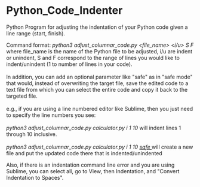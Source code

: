 # Python_Code_Indenter
Python Program for adjusting the indentation of your Python code given a line range (start, finish). <br/>

Command format: <i> python3 adjust_columnar_code.py <file_name> <i/u> S F </i> <optional>
where file_name is the name of the Python file to be adjusted, i/u are indent or unindent,
S and F correspond to the range of lines you would like to indent/unindent (1 to number of lines in your code). <br/> <br/>
In addition, you can add an optional parameter like "safe" as in "safe mode" that would, instead of overwriting the target file,
save the edited code to a text file from which you can select the entire code and copy it back to the targeted file. <br/> <br/>
e.g., if you are using a line numbered editor like Sublime, then you just need to specify
the line numbers you see: <br/> <br/>
  <i> python3 adjust_columnar_code.py calculator.py i 1 10 </i>
  will indent lines 1 through 10 inclusive. <br/> <br/>
  <i> python3 adjust_columnar_code.py calculator.py i 1 10 <u> safe </u> </i>
  will create a new file and put the updated code there that is indented/unindented <br/>

Also, if there is an indentation command line error and you are using Sublime, you can select all, go to View, then Indentation,
and "Convert Indentation to Spaces".
